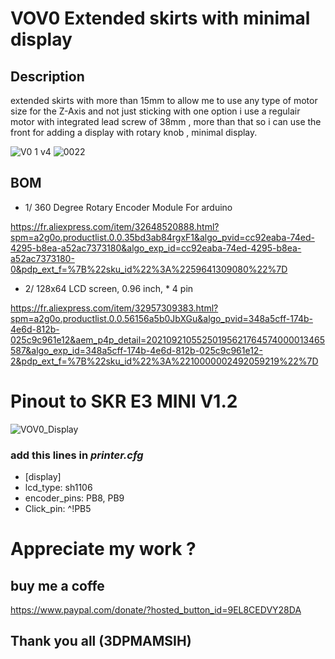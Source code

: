 # VOV0 Extended skirts with minimal display
## Description 
extended skirts with more than 15mm to allow me to use any type of motor size for the Z-Axis and not just sticking with one option i use a regulair motor with integrated lead screw 
of 38mm , more than that so i can use the front for adding a display with rotary knob , minimal display.

![V0 1 v4](https://user-images.githubusercontent.com/70104136/134428953-ea42ec26-fc77-484b-8fd5-7e1ff1d7ee43.png)
![0022](https://user-images.githubusercontent.com/70104136/134430987-093e30ec-13d7-4004-a4af-4ddccd638a8e.jpg)

## BOM
- 1/  360 Degree Rotary Encoder Module For arduino 


https://fr.aliexpress.com/item/32648520888.html?spm=a2g0o.productlist.0.0.35bd3ab84rgxF1&algo_pvid=cc92eaba-74ed-4295-b8ea-a52ac7373180&algo_exp_id=cc92eaba-74ed-4295-b8ea-a52ac7373180-0&pdp_ext_f=%7B%22sku_id%22%3A%2259641309080%22%7D

- 2/ 128x64 LCD screen, 0.96 inch, * 4 pin


https://fr.aliexpress.com/item/32957309383.html?spm=a2g0o.productlist.0.0.56156a5b0JbXGu&algo_pvid=348a5cff-174b-4e6d-812b-025c9c961e12&aem_p4p_detail=20210921055250195621764574000013465587&algo_exp_id=348a5cff-174b-4e6d-812b-025c9c961e12-2&pdp_ext_f=%7B%22sku_id%22%3A%2210000002492059219%22%7D

# Pinout to SKR E3 MINI V1.2
![VOV0_Display](https://user-images.githubusercontent.com/70104136/134429656-9e1e6ce7-d90e-4991-aeec-d5ac53f903be.jpg)

### add this lines in *printer.cfg*
- [display]
- lcd_type: sh1106
- encoder_pins: PB8, PB9
- Click_pin: ^!PB5

# Appreciate my work ?

## buy me a coffe 

https://www.paypal.com/donate/?hosted_button_id=9EL8CEDVY28DA
## Thank you all (3DPMAMSIH)
